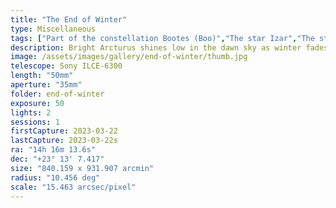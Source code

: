 ```yaml
---
title: "The End of Winter"
type: Miscellaneous
tags: ["Part of the constellation Bootes (Boo)","The star Izar","The star Arcturus (α Boo)","16 Boo","Pulcherrima","Mirak (ε Boo)","36 Boo","The star Muphrid (η Boo)","8 Boo","The star d Boo","12 Boo","The star π1 Boo","π2 Boo","29 Boo","The star τ Boo","4 Boo","The star 20 Boo","The star e Boo","6 Boo","The star 34 Boo","The star 9 Boo"]
description: Bright Arcturus shines low in the dawn sky as winter fades to spring.
image: /assets/images/gallery/end-of-winter/thumb.jpg
telescope: Sony ILCE-6300
length: "50mm"
aperture: "35mm"
folder: end-of-winter
exposure: 50
lights: 2
sessions: 1 
firstCapture: 2023-03-22
lastCapture: 2023-03-22s
ra: "14h 16m 13.6s"
dec: "+23° 13' 7.417"
size: "840.159 x 931.907 arcmin"
radius: "10.456 deg"
scale: "15.463 arcsec/pixel"
---
```

